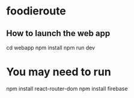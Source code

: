 # foodieroute




## How to launch the web app

  cd webapp
  npm install
  npm run dev

# You may need to run 
npm install react-router-dom
npm install firebase


